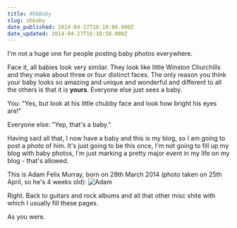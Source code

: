 ```yaml
---
title: #ObBaby
slug: obbaby
date_published: 2014-04-27T16:18:06.000Z
date_updated: 2014-04-27T16:18:58.000Z
---
```


I'm not a huge one for people posting baby photos everywhere.

Face it, all babies look very similar. They look like little Winston Churchills and they make about three or four distinct faces. The only reason you think your baby looks so amazing and unique and wonderful and different to all the others is that it is **yours**. Everyone else just sees a baby.

You: "Yes, but look at his little chubby face and look how bright his eyes are!"

Everyone else: "Yep, that's a baby."

Having said all that, I now have a baby and this is my blog, so I am going to post a photo of him. It's just going to be this once, I'm not going to fill up my blog with baby photos, I'm just marking a pretty major event in my life on my blog - that's allowed.

This is Adam Felix Murray, born on 28th March 2014 (photo taken on 25th April, so he's 4 weeks old):
![Adam](__GHOST_URL__/content/images/2014/Apr/25_04_2014_18_35_32_sm.jpg)

Right. Back to guitars and rock albums and all that other misc shite with which I usually fill these pages.

As you were.

